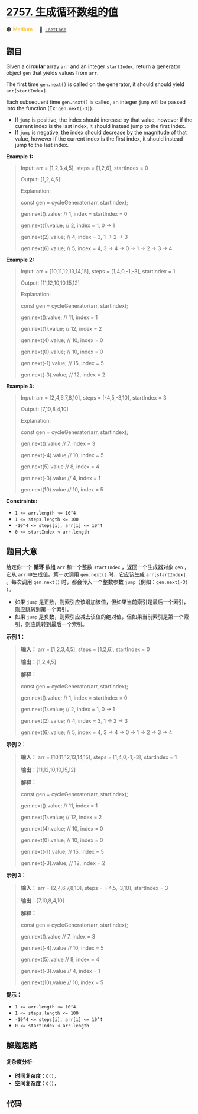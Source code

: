 # [2757. 生成循环数组的值](https://leetcode.com/problems/generate-circular-array-values)

🟠 <font color=#ffb800>Medium</font>&emsp; 🔗&ensp;[`LeetCode`](https://leetcode.com/problems/generate-circular-array-values)

## 题目

Given a **circular** array `arr` and an integer `startIndex`, return a
generator object `gen` that yields values from `arr`.

The first time `gen.next()` is called on the generator, it should should yield
`arr[startIndex]`.

Each subsequent time `gen.next()` is called, an integer `jump` will be passed
into the function (Ex: `gen.next(-3)`).

  * If `jump` is positive, the index should increase by that value, however if the current index is the last index, it should instead jump to the first index.
  * If `jump` is negative, the index should decrease by the magnitude of that value, however if the current index is the first index, it should instead jump to the last index.



**Example 1:**

> Input: arr = [1,2,3,4,5], steps = [1,2,6], startIndex = 0
> 
> Output: [1,2,4,5]
> 
> Explanation:  
> 
>  const gen = cycleGenerator(arr, startIndex);
> 
>  gen.next().value;  // 1, index = startIndex = 0
> 
>  gen.next(1).value; // 2, index = 1, 0 -> 1
> 
>  gen.next(2).value; // 4, index = 3, 1 -> 2 -> 3
> 
>  gen.next(6).value; // 5, index = 4, 3 -> 4 -> 0 -> 1 -> 2 -> 3 -> 4

**Example 2:**

> Input: arr = [10,11,12,13,14,15], steps = [1,4,0,-1,-3], startIndex = 1
> 
> Output: [11,12,10,10,15,12]
> 
> Explanation: 
> 
>  const gen = cycleGenerator(arr, startIndex);
> 
>  gen.next().value;   // 11, index = 1
> 
>  gen.next(1).value;  // 12, index = 2
> 
>  gen.next(4).value;  // 10, index = 0
> 
>  gen.next(0).value;  // 10, index = 0
> 
>  gen.next(-1).value; // 15, index = 5
> 
>  gen.next(-3).value; // 12, index = 2

**Example 3:**

> Input: arr = [2,4,6,7,8,10], steps = [-4,5,-3,10], startIndex = 3
> 
> Output: [7,10,8,4,10]
> 
> Explanation:  
> 
>  const gen = cycleGenerator(arr, startIndex);
> 
>  gen.next().value   // 7,  index = 3
> 
>  gen.next(-4).value // 10, index = 5
> 
>  gen.next(5).value  // 8,  index = 4
> 
>  gen.next(-3).value // 4,  index = 1  
> 
>  gen.next(10).value // 10, index = 5

**Constraints:**

  * `1 <= arr.length <= 10^4`
  * `1 <= steps.length <= 100`
  * `-10^4 <= steps[i], arr[i] <= 10^4`
  * `0 <= startIndex < arr.length`


## 题目大意

给定你一个 **循环** 数组 `arr` 和一个整数 `startIndex` ，返回一个生成器对象 `gen` ，它从 `arr` 中生成值。第一次调用
`gen.next()` 时，它应该生成 `arr[startIndex]` 。每次调用 `gen.next()` 时，都会传入一个整数参数
`jump`（例如：`gen.next(-3)` ）。

  * 如果 `jump` 是正数，则索引应该增加该值，但如果当前索引是最后一个索引，则应跳转到第一个索引。
  * 如果 `jump` 是负数，则索引应减去该值的绝对值，但如果当前索引是第一个索引，则应跳转到最后一个索引。



**示例 1：**

> 
> 
> 
> 
> 
> **输入：** arr = [1,2,3,4,5], steps = [1,2,6], startIndex = 0
> 
> **输出：**[1,2,4,5]
> 
> **解释：**  
> 
>  const gen = cycleGenerator(arr, startIndex);
> 
>  gen.next().value;  // 1, index = startIndex = 0
> 
>  gen.next(1).value; // 2, index = 1, 0 -> 1
> 
>  gen.next(2).value; // 4, index = 3, 1 -> 2 -> 3
> 
>  gen.next(6).value; // 5, index = 4, 3 -> 4 -> 0 -> 1 -> 2 -> 3 -> 4
> 
> 

**示例 2：**

> 
> 
> 
> 
> 
> **输入：** arr = [10,11,12,13,14,15], steps = [1,4,0,-1,-3], startIndex = 1
> 
> **输出：**[11,12,10,10,15,12]
> 
> **解释：**
> 
>  const gen = cycleGenerator(arr, startIndex);
> 
>  gen.next().value;   // 11, index = 1
> 
>  gen.next(1).value;  // 12, index = 2
> 
>  gen.next(4).value;  // 10, index = 0
> 
>  gen.next(0).value;  // 10, index = 0
> 
>  gen.next(-1).value; // 15, index = 5
> 
>  gen.next(-3).value; // 12, index = 2
> 
> 

**示例 3：**

> 
> 
> 
> 
> 
> **输入：** arr = [2,4,6,7,8,10], steps = [-4,5,-3,10], startIndex = 3
> 
> **输出：**[7,10,8,4,10]
> 
> **解释：**
> 
>  const gen = cycleGenerator(arr, startIndex);
> 
>  gen.next().value   // 7,  index = 3
> 
>  gen.next(-4).value // 10, index = 5
> 
>  gen.next(5).value  // 8,  index = 4
> 
>  gen.next(-3).value // 4,  index = 1  
> 
>  gen.next(10).value // 10, index = 5
> 
> 



**提示：**

  * `1 <= arr.length <= 10^4`
  * `1 <= steps.length <= 100`
  * `-10^4 <= steps[i], arr[i] <= 10^4`
  * `0 <= startIndex < arr.length`


## 解题思路

#### 复杂度分析

- **时间复杂度**：`O()`，
- **空间复杂度**：`O()`，

## 代码

```javascript

```